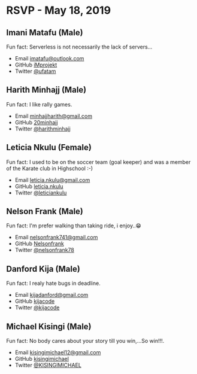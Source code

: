 # RSVP - May 18, 2019

## Imani Matafu (Male)

Fun fact: Serverless is not necessarily the lack of servers...

- Email [imatafu@outlook.com](mailto:imatafu@outlook.com)
- GitHub [iMprojekt](https://github.com/iMprojekt)
- Twitter [@ufatam](https://twitter.com/ufatam)
## Harith Minhajj (Male)

Fun fact: I like rally games.

- Email [minhajjharith@gmail.com](mailto:minhajjharith@gmail.com)
- GitHub [20minhajj](https://github.com/20minhajj)
- Twitter [@harithminhajj](https://twitter.com/harithminhajj)

## Leticia Nkulu (Female)

Fun fact:  I used to be on the soccer team (goal keeper) and was a  member of the Karate club in Highschool :-)

- Email [leticia.nkulu@gmail.com](mailto:leticia.nkulu@gmail.com)
- GitHub [leticia.nkulu](https://github.com/letynk)
- Twitter [@leticiankulu](https://twitter.com/leticiankulu)

## Nelson Frank (Male)

Fun fact: I'm prefer walking than taking ride, i enjoy..😁

- Email [nelsonfrank741@gmail.com](mailto:nelsonfrank741@gmail.com)
- GitHub [Nelsonfrank](https://github.com/Nelsonfrank)
- Twitter [@nelsonfrank78](https://twitter.com/@nelsonfrank78)

## Danford Kija (Male)

Fun fact: I realy hate bugs in deadline.

- Email [kijadanford@gmail.com](mailto:kijadanford@gmail.com)
- GitHub [kijacode](https://github.com/kijacode)
- Twitter [@kijacode](https://twitter.com/kijacode)

## Michael Kisingi (Male)

Fun fact: No body cares about your story till you win,...So win!!!.

- Email [kisingimichael12@gmail.com](mailto:kisingimichael12@gmail.com)
- GitHub [kisingimichael](https://github.com/kisingimichael)
- Twitter [@KISINGIMICHAEL](https://twitter.com/KISINGIMICHAEL)